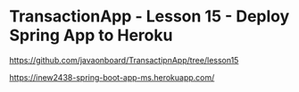 # TransactionApp - Lesson 15 - Deploy Spring App to Heroku
https://github.com/javaonboard/TransactipnApp/tree/lesson15

https://inew2438-spring-boot-app-ms.herokuapp.com/